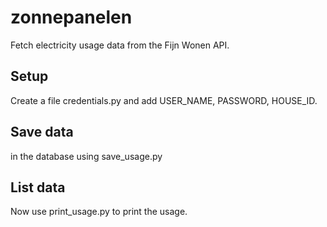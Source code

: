 # zonnepanelen
Fetch electricity usage data from the Fijn Wonen API.

## Setup
Create a file credentials.py and add USER_NAME, PASSWORD, HOUSE_ID.

## Save data
in the database using save_usage.py

## List data
Now use print_usage.py to print the usage.
